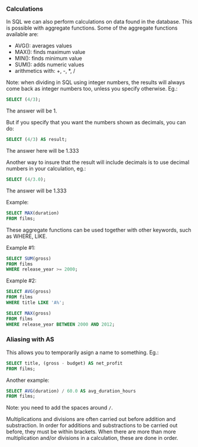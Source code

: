 ### Calculations

In SQL we can also perform calculations on data found in the database. This is possible with aggregate functions. Some of the aggregate 
functions available are:
- AVG(): averages values
- MAX(): finds maximum value
- MIN(): finds minimum value
- SUM(): adds numeric values
- arithmetics with: +, -, *, /

Note: when dividing in SQL using integer numbers, the results will always come back as integer numbers too, unless you specify 
otherwise. Eg.:

```sql
SELECT (4/3);
``` 
The answer will be 1.

But if you specify that you want the numbers shown as decimals, you can do:

```sql
SELECT (4/3) AS result;
```
The answer here will be 1.333

Another way to insure that the result will include decimals is to use decimal numbers in your calculation, eg.:
```sql
SELECT (4/3.0);
```
The answer will be 1.333

Example:
```sql
SELECT MAX(duration)
FROM films;
```

These aggregate functions can be used together with other keywords, such as WHERE, LIKE.

Example #1:
```sql
SELECT SUM(gross)
FROM films
WHERE release_year >= 2000;
```

Example #2:
```sql
SELECT AVG(gross)
FROM films
WHERE title LIKE 'A%';
```

```sql
SELECT MAX(gross)
FROM films
WHERE release_year BETWEEN 2000 AND 2012;
```

### Aliasing with AS

This allows you to temporarily asign a name to something. Eg.:
```sql
SELECT title, (gross - budget) AS net_profit
FROM films;
```

Another example:
```sql
SELECT AVG(duration) / 60.0 AS avg_duration_hours
FROM films;
```
Note: you need to add the spaces around `/`.

Multiplications and divisions are often carried out before addition and substraction. In order for additions and substractions to
 be carried out before, they must be within brackets. When there are more than more multiplication and/or divisions in a calculation, 
 these are done in order.


